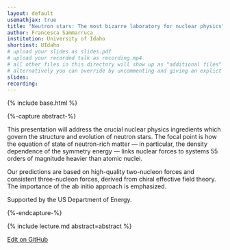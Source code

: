 ```yaml
---
layout: default
usemathjax: true
title: "Neutron stars: The most bizarre laboratory for nuclear physics"
author: Francesca Sammarruca
institution: University of Idaho
shortinst: UIdaho
# upload your slides as slides.pdf
# upload your recorded talk as recording.mp4
# all other files in this directory will show up as "additional files"
# alternatively you can override by uncommenting and giving an explict URL:
slides: 
recording: 
---
```

{% include base.html %}

{%-capture abstract-%}

This presentation will address the crucial nuclear physics ingredients which govern the structure and evolution of neutron stars. The focal point is how the equation of state of neutron-rich matter — in particular, the density dependence of the symmetry energy — links nuclear forces to systems 55 orders of magnitude heavier than atomic nuclei.

Our predictions are based on high-quality two-nucleon forces and consistent three-nucleon forces, derived from chiral effective field theory. The importance of the ab initio approach is emphasized.

Supported by the US Department of Energy.

{%-endcapture-%}

<div class="col-xs-12" markdown="1">
{% include lecture.md abstract=abstract %}

[Edit on GitHub](https://github.com/EinsteinToolkit/et2021uiuc/edit/master/{{page.path}})
</div>
